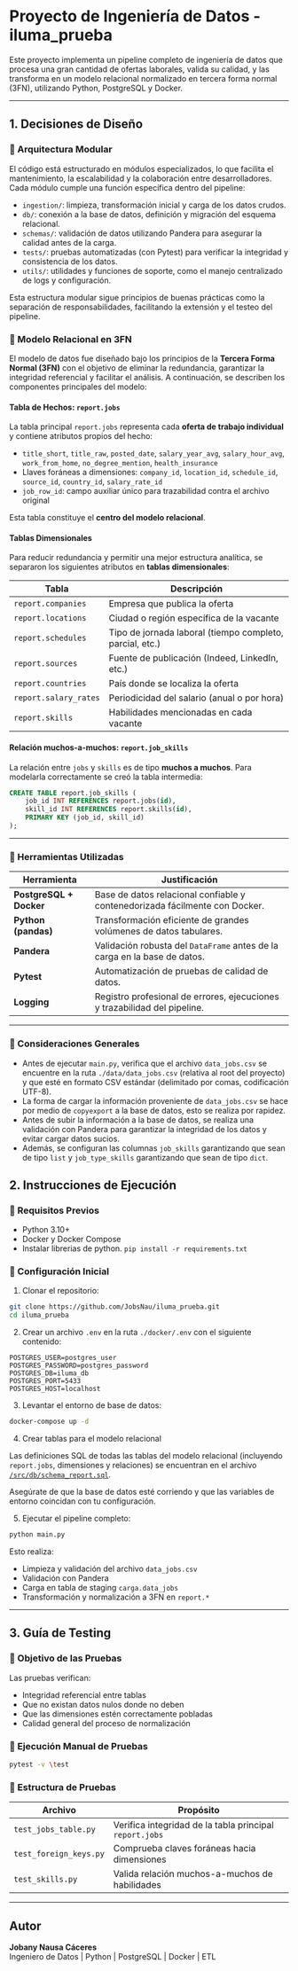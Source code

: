# Proyecto de Ingeniería de Datos - iluma_prueba

Este proyecto implementa un pipeline completo de ingeniería de datos que procesa una gran cantidad de ofertas laborales, valida su calidad, y las transforma en un modelo relacional normalizado en tercera forma normal (3FN), utilizando Python, PostgreSQL y Docker.

---

## 1. Decisiones de Diseño

### 🔹 Arquitectura Modular

El código está estructurado en módulos especializados, lo que facilita el mantenimiento, la escalabilidad y la colaboración entre desarrolladores. Cada módulo cumple una función específica dentro del pipeline:

- `ingestion/`: limpieza, transformación inicial y carga de los datos crudos.
- `db/`: conexión a la base de datos, definición y migración del esquema relacional.
- `schemas/`: validación de datos utilizando Pandera para asegurar la calidad antes de la carga.
- `tests/`: pruebas automatizadas (con Pytest) para verificar la integridad y consistencia de los datos.
- `utils/`: utilidades y funciones de soporte, como el manejo centralizado de logs y configuración.

Esta estructura modular sigue principios de buenas prácticas como la separación de responsabilidades, facilitando la extensión y el testeo del pipeline.

### 🔹 Modelo Relacional en 3FN

El modelo de datos fue diseñado bajo los principios de la **Tercera Forma Normal (3FN)** con el objetivo de eliminar la redundancia, garantizar la integridad referencial y facilitar el análisis. A continuación, se describen los componentes principales del modelo:

#### Tabla de Hechos: `report.jobs`

La tabla principal `report.jobs` representa cada **oferta de trabajo individual** y contiene atributos propios del hecho:

- `title_short`, `title_raw`, `posted_date`, `salary_year_avg`, `salary_hour_avg`, `work_from_home`, `no_degree_mention`, `health_insurance`
- Llaves foráneas a dimensiones: `company_id`, `location_id`, `schedule_id`, `source_id`, `country_id`, `salary_rate_id`
- `job_row_id`: campo auxiliar único para trazabilidad contra el archivo original

Esta tabla constituye el **centro del modelo relacional**.

#### Tablas Dimensionales

Para reducir redundancia y permitir una mejor estructura analítica, se separaron los siguientes atributos en **tablas dimensionales**:

| Tabla                | Descripción                                                  |
|----------------------|--------------------------------------------------------------|
| `report.companies`   | Empresa que publica la oferta                                |
| `report.locations`   | Ciudad o región específica de la vacante                     |
| `report.schedules`   | Tipo de jornada laboral (tiempo completo, parcial, etc.)     |
| `report.sources`     | Fuente de publicación (Indeed, LinkedIn, etc.)               |
| `report.countries`   | País donde se localiza la oferta                             |
| `report.salary_rates`| Periodicidad del salario (anual o por hora)                  |
| `report.skills`      | Habilidades mencionadas en cada vacante                      |

#### Relación muchos-a-muchos: `report.job_skills`

La relación entre `jobs` y `skills` es de tipo **muchos a muchos**. Para modelarla correctamente se creó la tabla intermedia:

```sql
CREATE TABLE report.job_skills (
    job_id INT REFERENCES report.jobs(id),
    skill_id INT REFERENCES report.skills(id),
    PRIMARY KEY (job_id, skill_id)
);
```
---


### 🔹 Herramientas Utilizadas

| Herramienta           | Justificación                                                                 |
|------------------------|------------------------------------------------------------------------------|
| **PostgreSQL + Docker**| Base de datos relacional confiable y contenedorizada fácilmente con Docker. |
| **Python (pandas)**    | Transformación eficiente de grandes volúmenes de datos tabulares.            |
| **Pandera**            | Validación robusta del `DataFrame` antes de la carga en la base de datos.    |
| **Pytest**             | Automatización de pruebas de calidad de datos.                               |
| **Logging**            | Registro profesional de errores, ejecuciones y trazabilidad del pipeline.    |

---

### 🔹 Consideraciones Generales
* Antes de ejecutar `main.py`, verifica que el archivo `data_jobs.csv` se encuentre en la ruta `./data/data_jobs.csv` (relativa al root del proyecto) y que esté en formato CSV estándar (delimitado por comas, codificación UTF-8).
* La forma de cargar la información proveniente de `data_jobs.csv` se hace por medio de `copyexport` a la base de datos, esto se realiza por rapidez.
* Antes de subir la información a la base de datos, se realiza una validación con Pandera para garantizar la integridad de los datos y evitar cargar datos sucios.
* Además, se configuran las columnas `job_skills` garantizando que sean de tipo `list` y `job_type_skills` garantizando que sean de tipo `dict`.


##  2. Instrucciones de Ejecución

### 🔸 Requisitos Previos

- Python 3.10+
- Docker y Docker Compose
- Instalar librerias de python. `pip install -r requirements.txt`

### 🔸 Configuración Inicial

1. Clonar el repositorio:

```bash
git clone https://github.com/JobsNau/iluma_prueba.git
cd iluma_prueba
```

2. Crear un archivo `.env` en la ruta `./docker/.env` con el siguiente contenido:

```env
POSTGRES_USER=postgres_user
POSTGRES_PASSWORD=postgres_password
POSTGRES_DB=iluma_db
POSTGRES_PORT=5433
POSTGRES_HOST=localhost
```

3. Levantar el entorno de base de datos:

```bash
docker-compose up -d
```

4. Crear tablas para el modelo relacional

Las definiciones SQL de todas las tablas del modelo relacional (incluyendo `report.jobs`, dimensiones y relaciones) se encuentran en el archivo [`/src/db/schema_report.sql`](./src/db/schema_report.sql).  

Asegúrate de que la base de datos esté corriendo y que las variables de entorno coincidan con tu configuración.

5. Ejecutar el pipeline completo:

```bash
python main.py
```

Esto realiza:

- Limpieza y validación del archivo `data_jobs.csv`
- Validación con Pandera
- Carga en tabla de staging `carga.data_jobs`
- Transformación y normalización a 3FN en `report.*`

---

## 3. Guía de Testing

### 🔸 Objetivo de las Pruebas

Las pruebas verifican:

- Integridad referencial entre tablas
- Que no existan datos nulos donde no deben
- Que las dimensiones estén correctamente pobladas
- Calidad general del proceso de normalización

### 🔸 Ejecución Manual de Pruebas

```bash
pytest -v \test
```

### 🔸 Estructura de Pruebas

| Archivo                        | Propósito                                              |
|-------------------------------|--------------------------------------------------------|
| `test_jobs_table.py`          | Verifica integridad de la tabla principal `report.jobs` |
| `test_foreign_keys.py`        | Comprueba claves foráneas hacia dimensiones            |
| `test_skills.py`              | Valida relación muchos-a-muchos de habilidades         |

---

## Autor

**Jobany Nausa Cáceres**  
Ingeniero de Datos | Python | PostgreSQL | Docker | ETL


